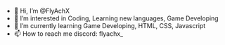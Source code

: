 - 👋 Hi, I’m @FlyAchX
- 👀 I’m interested in Coding, Learning new languages, Game Developing
- 🌱 I’m currently learning Game Developing, HTML, CSS, Javascript
- 📫 How to reach me discord: flyachx_

<!---
FlyAchX/FlyAchX is a ✨ special ✨ repository because its `README.md` (this file) appears on your GitHub profile.
You can click the Preview link to take a look at your changes.
--->
